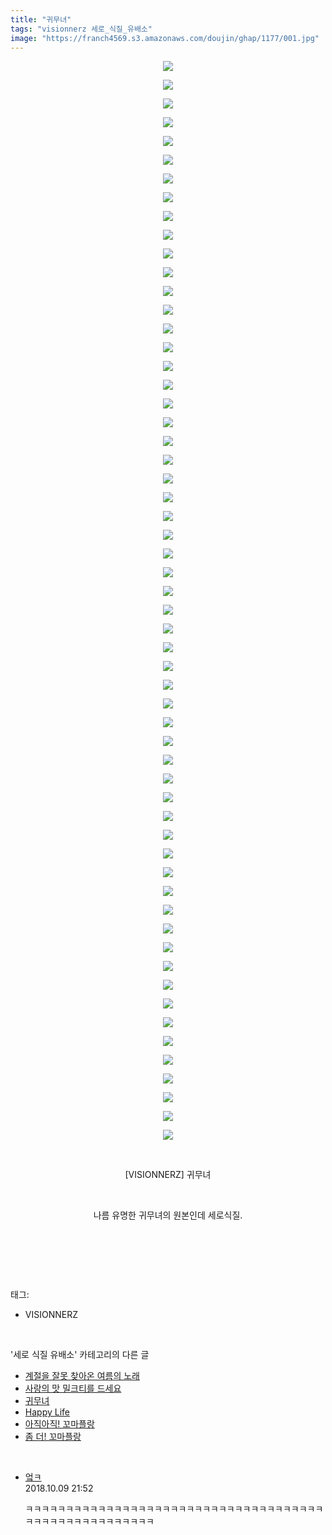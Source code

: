 ```yaml
---
title: "귀무녀"
tags: "visionnerz 세로_식질_유배소"
image: "https://franch4569.s3.amazonaws.com/doujin/ghap/1177/001.jpg"
---
```

<div class="article">
<p style="text-align: center; clear: none; float: none;"><img src="{{ site.imgserver2 }}/ghap/1177/001.jpg"/></p>
<p style="text-align: center; clear: none; float: none;"><img src="{{ site.imgserver2 }}/ghap/1177/002.jpg"/></p>
<p style="text-align: center; clear: none; float: none;"><img src="{{ site.imgserver2 }}/ghap/1177/003.jpg"/></p>
<p style="text-align: center; clear: none; float: none;"><img src="{{ site.imgserver2 }}/ghap/1177/004.jpg"/></p>
<p style="text-align: center; clear: none; float: none;"><img src="{{ site.imgserver2 }}/ghap/1177/005.jpg"/></p>
<p style="text-align: center; clear: none; float: none;"><img src="{{ site.imgserver2 }}/ghap/1177/006.jpg"/></p>
<p style="text-align: center; clear: none; float: none;"><img src="{{ site.imgserver2 }}/ghap/1177/007.jpg"/></p>
<p style="text-align: center; clear: none; float: none;"><img src="{{ site.imgserver2 }}/ghap/1177/008.jpg"/></p>
<p style="text-align: center; clear: none; float: none;"><img src="{{ site.imgserver2 }}/ghap/1177/009.jpg"/></p>
<p style="text-align: center; clear: none; float: none;"><img src="{{ site.imgserver2 }}/ghap/1177/010.jpg"/></p>
<p style="text-align: center; clear: none; float: none;"><img src="{{ site.imgserver2 }}/ghap/1177/011.jpg"/></p>
<p style="text-align: center; clear: none; float: none;"><img src="{{ site.imgserver2 }}/ghap/1177/012.jpg"/></p>
<p style="text-align: center; clear: none; float: none;"><img src="{{ site.imgserver2 }}/ghap/1177/013.jpg"/></p>
<p style="text-align: center; clear: none; float: none;"><img src="{{ site.imgserver2 }}/ghap/1177/014.jpg"/></p>
<p style="text-align: center; clear: none; float: none;"><img src="{{ site.imgserver2 }}/ghap/1177/015.jpg"/></p>
<p style="text-align: center; clear: none; float: none;"><img src="{{ site.imgserver2 }}/ghap/1177/016.jpg"/></p>
<p style="text-align: center; clear: none; float: none;"><img src="{{ site.imgserver2 }}/ghap/1177/017.jpg"/></p>
<p style="text-align: center; clear: none; float: none;"><img src="{{ site.imgserver2 }}/ghap/1177/018.jpg"/></p>
<p style="text-align: center; clear: none; float: none;"><img src="{{ site.imgserver2 }}/ghap/1177/019.jpg"/></p>
<p style="text-align: center; clear: none; float: none;"><img src="{{ site.imgserver2 }}/ghap/1177/020.jpg"/></p>
<p style="text-align: center; clear: none; float: none;"><img src="{{ site.imgserver2 }}/ghap/1177/021.jpg"/></p>
<p style="text-align: center; clear: none; float: none;"><img src="{{ site.imgserver2 }}/ghap/1177/022.jpg"/></p>
<p style="text-align: center; clear: none; float: none;"><img src="{{ site.imgserver2 }}/ghap/1177/023.jpg"/></p>
<p style="text-align: center; clear: none; float: none;"><img src="{{ site.imgserver2 }}/ghap/1177/024.jpg"/></p>
<p style="text-align: center; clear: none; float: none;"><img src="{{ site.imgserver2 }}/ghap/1177/025.jpg"/></p>
<p style="text-align: center; clear: none; float: none;"><img src="{{ site.imgserver2 }}/ghap/1177/026.jpg"/></p>
<p style="text-align: center; clear: none; float: none;"><img src="{{ site.imgserver2 }}/ghap/1177/027.jpg"/></p>
<p style="text-align: center; clear: none; float: none;"><img src="{{ site.imgserver2 }}/ghap/1177/028.jpg"/></p>
<p style="text-align: center; clear: none; float: none;"><img src="{{ site.imgserver2 }}/ghap/1177/029.jpg"/></p>
<p style="text-align: center; clear: none; float: none;"><img src="{{ site.imgserver2 }}/ghap/1177/030.jpg"/></p>
<p style="text-align: center; clear: none; float: none;"><img src="{{ site.imgserver2 }}/ghap/1177/031.jpg"/></p>
<p style="text-align: center; clear: none; float: none;"><img src="{{ site.imgserver2 }}/ghap/1177/032.jpg"/></p>
<p style="text-align: center; clear: none; float: none;"><img src="{{ site.imgserver2 }}/ghap/1177/033.jpg"/></p>
<p style="text-align: center; clear: none; float: none;"><img src="{{ site.imgserver2 }}/ghap/1177/034.jpg"/></p>
<p style="text-align: center; clear: none; float: none;"><img src="{{ site.imgserver2 }}/ghap/1177/035.jpg"/></p>
<p style="text-align: center; clear: none; float: none;"><img src="{{ site.imgserver2 }}/ghap/1177/036.jpg"/></p>
<p style="text-align: center; clear: none; float: none;"><img src="{{ site.imgserver2 }}/ghap/1177/037.jpg"/></p>
<p style="text-align: center; clear: none; float: none;"><img src="{{ site.imgserver2 }}/ghap/1177/038.jpg"/></p>
<p style="text-align: center; clear: none; float: none;"><img src="{{ site.imgserver2 }}/ghap/1177/039.jpg"/></p>
<p style="text-align: center; clear: none; float: none;"><img src="{{ site.imgserver2 }}/ghap/1177/040.jpg"/></p>
<p style="text-align: center; clear: none; float: none;"><img src="{{ site.imgserver2 }}/ghap/1177/041.jpg"/></p>
<p style="text-align: center; clear: none; float: none;"><img src="{{ site.imgserver2 }}/ghap/1177/042.jpg"/></p>
<p style="text-align: center; clear: none; float: none;"><img src="{{ site.imgserver2 }}/ghap/1177/043.jpg"/></p>
<p style="text-align: center; clear: none; float: none;"><img src="{{ site.imgserver2 }}/ghap/1177/044.jpg"/></p>
<p style="text-align: center; clear: none; float: none;"><img src="{{ site.imgserver2 }}/ghap/1177/045.jpg"/></p>
<p style="text-align: center; clear: none; float: none;"><img src="{{ site.imgserver2 }}/ghap/1177/046.jpg"/></p>
<p style="text-align: center; clear: none; float: none;"><img src="{{ site.imgserver2 }}/ghap/1177/047.jpg"/></p>
<p style="text-align: center; clear: none; float: none;"><img src="{{ site.imgserver2 }}/ghap/1177/048.jpg"/></p>
<p style="text-align: center; clear: none; float: none;"><img src="{{ site.imgserver2 }}/ghap/1177/049.jpg"/></p>
<p style="text-align: center; clear: none; float: none;"><img src="{{ site.imgserver2 }}/ghap/1177/050.jpg"/></p>
<p style="text-align: center; clear: none; float: none;"><img src="{{ site.imgserver2 }}/ghap/1177/051.jpg"/></p>
<p style="text-align: center; clear: none; float: none;"><img src="{{ site.imgserver2 }}/ghap/1177/052.jpg"/></p>
<p style="text-align: center; clear: none; float: none;"><img src="{{ site.imgserver2 }}/ghap/1177/053.jpg"/></p>
<p style="text-align: center; clear: none; float: none;"><img src="{{ site.imgserver2 }}/ghap/1177/054.jpg"/></p>
<p style="text-align: center; clear: none; float: none;"><img src="{{ site.imgserver2 }}/ghap/1177/055.jpg"/></p>
<p style="text-align: center; clear: none; float: none;"><img src="{{ site.imgserver2 }}/ghap/1177/056.jpg"/></p>
<p style="text-align: center; clear: none; float: none;"><img src="{{ site.imgserver2 }}/ghap/1177/057.jpg"/></p>
<p style="text-align: center; clear: none; float: none;"><img src="{{ site.imgserver2 }}/ghap/1177/058.jpg"/></p>
<p style="text-align: center; clear: none; float: none;"><br/></p>
<p style="text-align: center; clear: none; float: none;">[VISIONNERZ] 귀무녀</p>
<p style="text-align: center; clear: none; float: none;"><br/></p>
<p style="text-align: center; clear: none; float: none;">나름 유명한 귀무녀의 원본인데 세로식질.</p>
<p style="text-align: center; clear: none; float: none;"><br/></p>
<p><br/></p>
</div><br/>
<div class="tagTrail">
<p>태그: </p>
<ul>
<li>VISIONNERZ</li>
</ul>
</div><br/>
<div class="another">
<p>'세로 식질 유배소' 카테고리의 다른 글</p>
<ul>
<li><a href="/ghap_1226">계절을 잘못 찾아온 여름의 노래</a></li>
<li><a href="/ghap_1184">사랑의 맛 밀크티를 드세요</a></li>
<li><a href="/ghap_1177">귀무녀</a></li>
<li><a href="/ghap_1153">Happy Life</a></li>
<li><a href="/ghap_1118">아직아직! 꼬마플랑</a></li>
<li><a href="/ghap_1005">좀 더! 꼬마플랑</a></li>
</ul>
</div><br/>
<div class="cb_module cb_fluid">
<div class="cb_wrt cb_profile">
<div class="comment">
<ul>
<li class="cb_thumb_off" id="comment15350226">
<div class="cb_comment_area">
<div class="cb_info_area">
<div class="cb_section">
<span class="cb_nick_name"> <a href="http://fasfsadfsad" onclick="return openLinkInNewWindow(this)">엌ㅋ</a></span>
</div>
<div class="cb_section">
<span class="cb_date">2018.10.09 21:52 </span>
</div>
</div>
<div class="cb_dsc_comment">
<p class="cb_dsc">
											ㅋㅋㅋㅋㅋㅋㅋㅋㅋㅋㅋㅋㅋㅋㅋㅋㅋㅋㅋㅋㅋㅋㅋㅋㅋㅋㅋㅋㅋㅋㅋㅋㅋㅋㅋㅋㅋㅋㅋㅋㅋㅋㅋㅋㅋㅋㅋㅋㅋㅋㅋㅋㅋ
										</p>
</div>
</div></li>
</ul>
</div>
</div><!-- commentList close -->
</div><br/>
